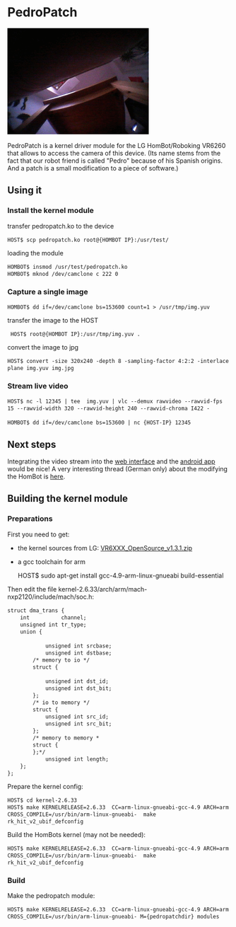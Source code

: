 
# PedroPatch

![Example of the on board camera view.](teaser.gif)

PedroPatch is a kernel driver module for the LG HomBot/Roboking VR6260 that allows to access the camera of this device.
(Its name stems from the fact that our robot friend is called "Pedro" because of his Spanish origins. And a patch is a small modification to a piece of software.)

## Using it
### Install the kernel module

transfer pedropatch.ko to the device

    HOST$ scp pedropatch.ko root@{HOMBOT IP}:/usr/test/

loading the module 

    HOMBOT$ insmod /usr/test/pedropatch.ko
    HOMBOT$ mknod /dev/camclone c 222 0

### Capture a single image

    HOMBOT$ dd if=/dev/camclone bs=153600 count=1 > /usr/tmp/img.yuv 

transfer the image to the HOST

     HOST$ root@{HOMBOT IP}:/usr/tmp/img.yuv .

convert the image to jpg

    HOST$ convert -size 320x240 -depth 8 -sampling-factor 4:2:2 -interlace plane img.yuv img.jpg

### Stream live video

    HOST$ nc -l 12345 | tee  img.yuv | vlc --demux rawvideo --rawvid-fps 15 --rawvid-width 320 --rawvid-height 240 --rawvid-chroma I422 -

    HOMBOT$ dd if=/dev/camclone bs=153600 | nc {HOST-IP} 12345


## Next steps

Integrating the video stream into the [web interface](http://www.roboter-forum.com/showthread.php?10009-LG-Hombot-3-0-%28VR6260-VR6270-VR6340%29-WLAN-Steuerung-per-Weboberfl%E4che&p=107354&viewfull=1#post107354)
and the [android app](https://github.com/rampage128/hombot-control/releases/) would be nice!
A very interesting  thread (German only) about the modifying the HomBot is [here](http://www.roboter-forum.com/showthread.php?6415-Hom-Bot-3-0-Hacking).

## Building the kernel module

### Preparations

First you need to get:

 * the kernel sources from LG: [VR6XXX_OpenSource_v1.3.1.zip](http://opensource.lge.com/osSch/list?types=ALL&search=VR6260LV) 
 * a gcc toolchain for arm 

    HOST$ sudo apt-get install gcc-4.9-arm-linux-gnueabi build-essential

Then edit the file kernel-2.6.33/arch/arm/mach-nxp2120/include/mach/soc.h:

    struct dma_trans {
	    int			 channel;
	    unsigned int tr_type;
	    union {

			    unsigned int srcbase;
			    unsigned int dstbase;
		    /* memory to io */
		    struct {

			    unsigned int dst_id;
			    unsigned int dst_bit;
		    };
		    /* io to memory */
		    struct {
			    unsigned int src_id;
			    unsigned int src_bit;
		    };
		    /* memory to memory *
		    struct {
		    };*/
			    unsigned int length;
	    };
    };


Prepare the kernel config:

    HOST$ cd kernel-2.6.33
    HOST$ make KERNELRELEASE=2.6.33  CC=arm-linux-gnueabi-gcc-4.9 ARCH=arm CROSS_COMPILE=/usr/bin/arm-linux-gnueabi-  make rk_hit_v2_ubif_defconfig

Build the HomBots kernel (may not be needed):

    HOST$ make KERNELRELEASE=2.6.33  CC=arm-linux-gnueabi-gcc-4.9 ARCH=arm CROSS_COMPILE=/usr/bin/arm-linux-gnueabi-  make rk_hit_v2_ubif_defconfig

### Build

Make the pedropatch module:

    HOST$ make KERNELRELEASE=2.6.33  CC=arm-linux-gnueabi-gcc-4.9 ARCH=arm CROSS_COMPILE=/usr/bin/arm-linux-gnueabi- M={pedropatchdir} modules    


 




